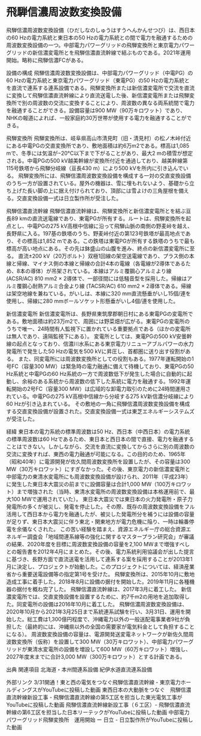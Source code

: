 # 飛騨信濃周波数変換設備

飛騨信濃周波数変換設備（ひだしなのしゅうはすうへんかんせつび）は、西日本の60 Hzの電力系統と東日本の50 Hzの電力系統との間で電力を融通するための周波数変換設備の一つ。中部電力パワーグリッドの飛騨変換所と東京電力パワーグリッドの新信濃変電所とを飛騨信濃直流幹線で結ぶものである。2021年運用開始。略称に飛騨信濃FCがある。

設備の構成
飛騨信濃周波数変換設備は、中部電力パワーグリッド（中電PG）の60 Hzの電力系統と東京電力パワーグリッド（東電PG）の50 Hzの電力系統とを直流で連系する連系設備である。飛騨変換所または新信濃変電所で交流を直流に変換して飛騨信濃直流幹線により直流送電した後、新信濃変電所または飛騨変換所で別の周波数の交流に変換することにより、周波数の異なる両系統間で電力を融通することができる。設備容量は900 MW（90万キロワット）であり、NHKの報道によれば、一般家庭約30万世帯が使用する電力を融通することができる。

飛騨変換所
飛騨変換所は、岐阜県高山市清見町（旧・清見村）の松ノ木峠付近にある中電PGの交直変換所であり、敷地面積は約6万m2である。標高は1,085 mで、冬季には気温が−20°C以下まで下がることがあり、最大2 mの積雪が想定される。中電PGの500 kV越美幹線が変換所付近を通過しており、越美幹線第115号鉄塔から飛騨分岐線（亘長430 m）により500 kVを所内に引き込んでいる。
飛騨変換所には、飛騨信濃周波数変換設備を構成する一対の交直変換設備のうち一方が設置されている。屋外の機器は、雪に埋もれないよう、基礎から立ち上げた長い脚の上に据え付けられており、頂部には雪よけの三角屋根を備える。交直変換設備一式は日立製作所が受注した。

飛騨信濃直流幹線
飛騨信濃直流幹線は、飛騨変換所と新信濃変電所とを結ぶ亘長89 kmの直流送電線であり、東電PGが所有する。ルートは、飛騨変換所を起点とし、中電PGの275 kV高根中信線に沿って飛騨山脈の南側の野麦峠を越え、長野県に入る。197基の鉄塔のうち、野麦峠付近の第123号鉄塔が最高地点であり、その標高は1,852 mである。この鉄塔は東電PGが所有する鉄塔のうちで最も標高が高い地点にある。その先は鉢盛山の山腹を進み、終点の新信濃変電所に至る。
直流±200 kV（20万ボルト）双極1回線の架空送電線であり、プラス側の本線と帰線、マイナス側の本線と帰線の合計4本の電線（各電線が2導体であるため、8本の導体）が吊架されている。本線はアルミ覆鋼心アルミより線 (ACSR/AC) 810 mm2 × 2導体で、一部径間には低騒音型を採用した。帰線はアルミ覆鋼心耐熱アルミ合金より線 (TACSR/AC) 610 mm2 × 2導体である。帰線は架空地線を兼ねている。がいしは、本線に320 mm直流懸垂がいし15個/連を使用し、帰線に280 mmボールソケット形懸垂がいし4個/連を使用した。

新信濃変電所
新信濃変電所は、長野県東筑摩郡朝日村にある東電PGの変電所である。敷地面積は約23万m2で、周囲には野菜畑が広がる。東電PGの変電所のうちで唯一、24時間有人監視下に置かれている重要拠点である（ほかの変電所は無人であり、遠隔監視下にある）。
変電所としては、東電PGの500 kV安曇幹線の起点となっており、信濃川水系にある東京電力リニューアブルパワーの水力発電所で発生した50 Hzの電気を500 kVに昇圧し、首都圏に送り出す役割がある。
また、同変電所には周波数変換所としての役割もある。1977年運転開始の1号FC（容量300 MW）は緊急時の電力融通に備えて待機しており、東電PGの50 Hz系統と中電PGの60 Hz系統の一方で周波数低下が発生した場合に自動的に起動し、余裕のある系統から周波数の低下した系統に電力を融通する。1992年運転開始の2号FC（容量300 MW）は広域的な卸電力取引のために24時間運用されている。中電PGの275 kV高根中信線から分岐する275 kV新信濃分岐線により60 Hzが引き込まれている。
その敷地の一角に飛騨信濃周波数変換設備を構成する交直変換設備が設置された。交直変換設備一式は東芝エネルギーシステムズが受注した。

経緯
東日本の電力系統の標準周波数は50 Hz、西日本（中西日本）の電力系統の標準周波数は60 Hzであるため、東日本と西日本の間で直接、電力を融通することはできない。しかしながら、交流を直流に変換してからさらに別の周波数の交流に変換すれば、東西の電力融通が可能になる。この目的のため、1965年（昭和40年）に電源開発が佐久間周波数変換所を設置したが、その容量は300 MW（30万キロワット）にすぎなかった。その後、東京電力の新信濃変電所と中部電力の東清水変電所にも周波数変換設備が設けられ、2011年（平成23年）に発生した東日本大震災の前までに設備容量は合計1,000 MW（100万キロワット）まで増強された（当時、東清水変電所の周波数変換設備は本格運用前で、最大100 MWで運用されていた）。
東日本大震災では東日本の火力発電所・原子力発電所の多くが被災し、発電を停止した。その際、既存の周波数変換設備をフル活用して西日本から電力を融通したが、被災した発電所分を補うには設備の容量が足りず、東日本大震災に伴う東北・関東地方が電力危機に陥り、一時は輪番停電を余儀なくされた。
この苦い経験を踏まえ、資源エネルギー庁の総合資源エネルギー調査会「地域間連系線等の強化に関するマスタープラン研究会」が審議の結果、2020年度を目標に周波数変換設備の容量を2,100 MWまで増強すべしとの報告書を2012年4月にまとめた。その後、電力系統利用協議会が出した提言に基づき、長野方面で直流送電を活用して連系する案を採用することが2013年1月に決定し、プロジェクトが始動した。このプロジェクトについては、経済産業省から重要送電設備等の指定第1号を受けた。
飛騨変換所は、2015年10月に敷地造成工事に着手した。2018年8月に設備の据付を開始した。2019年11月に各種機器の据付を概ね完了した。
飛騨信濃直流幹線は、2017年3月に着工した。
新信濃変電所では、交直変換設備を設置するために、約7千m2の用地を追加取得した。同変電所の設備は2016年10月に着工した。
飛騨信濃周波数変換設備は、2020年10月から2021年3月25日まで系統連系試験を行い、3月31日、運用を開始した。総工費は1,300億円程度で、沖縄電力以外の一般送配電事業者9社が負担した（最終的には、沖縄県以外の全国の需要家が電気料金として負担することになる）。
周波数変換設備の容量は、電源開発送変電ネットワークが新佐久間周波数変換所（仮称）を設置して300 MW（30万キロワット）、中部電力パワーグリッドが東清水変電所の設備を増設して600 MW（60万キロワット）増強し、2027年度末までに合計3,000 MW（300万キロワット）とする計画である。

出典
関連項目
北海道・本州間連系設備
紀伊水道直流連系設備

外部リンク
3/31開通！東と西の電気をつなぐ飛騨信濃直流幹線 - 東京電力ホールディングスがYouTubeに投稿した動画
東西日本の大動脈をつなぐ　飛騨信濃直流幹線新設工事 - 飛騨信濃直流幹線の第5工区を担当した東光電気工事がYouTubeに投稿した動画
飛騨信濃直流幹線新設工事（６工区）- 飛騨信濃直流幹線の第6工区を担当した日本リーテックがYouTubeに投稿した動画
中部電力パワーグリッド飛騨変換所　運用開始 ー 日立 - 日立製作所がYouTubeに投稿した動画